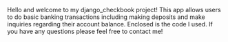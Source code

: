 Hello and welcome to my django_checkbook project! This app allows users to do basic banking transactions including making deposits and make inquiries regarding their account balance. Enclosed is the code I used. If you have any questions please feel free to contact me! 
